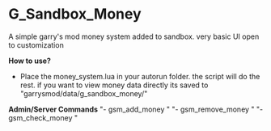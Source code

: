 # G_Sandbox_Money
A simple garry's mod money system added to sandbox. very basic UI open to customization

<b> How to use? </b>
 - Place the money_system.lua in your autorun folder. the script will do the rest. if you want to view money data directly its saved to "garrysmod/data/g_sandbox_money/"

<b>Admin/Server Commands</b>
"- gsm_add_money <playername> <amount>"
"- gsm_remove_money <playername> <amount>"
"- gsm_check_money <playername>"
